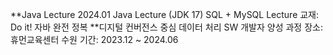 **Java Lecture 2024.01
Java Lecture (JDK 17)
SQL + MySQL Lecture
교재: Do it! 자바 완전 정복
**디지털 컨버전스 중심 데이터 처리 SW 개발자 양성 과정
장소: 휴먼교육센터 수원
기간: 2023.12 ~ 2024.06
